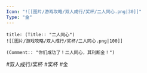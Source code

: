 ```yaml
---
Icon: "![[图片/游戏攻略/双人成行/奖杯/二人同心.png|30]]"
Type: "金"
---
```

```ad-common-gold-trophy
title: (Title:: "二人同心")
![[图片/游戏攻略/双人成行/奖杯/二人同心.png|100]]

(Comment:: "你们成功了！二人同心，其利断金！")
```

#双人成行/奖杯 #奖杯 #金
